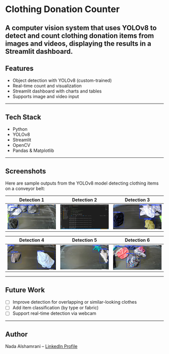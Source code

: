 # Clothing Donation Counter

A computer vision system that uses YOLOv8 to detect and count clothing donation items from images and videos, displaying the results in a Streamlit dashboard.
---

## Features

- Object detection with YOLOv8 (custom-trained)
- Real-time count and visualization
- Streamlit dashboard with charts and tables
- Supports image and video input

---

## Tech Stack

- Python
- YOLOv8
- Streamlit
- OpenCV
- Pandas & Matplotlib

---


## Screenshots

Here are sample outputs from the YOLOv8 model detecting clothing items on a conveyor belt:

| Detection 1 | Detection 2 | Detection 3 |
|-------------|-------------|-------------|
| ![](./5821097510347852889.jpg) | ![](./5821097510347852890.jpg) | ![](./5821097510347852891.jpg) |

| Detection 4 | Detection 5 | Detection 6 |
|-------------|-------------|-------------|
| ![](./5821097510347852892.jpg) | ![](./5821097510347852893.jpg) | ![](./5821097510347852894.jpg) |

---

## Future Work

- [ ] Improve detection for overlapping or similar-looking clothes
- [ ] Add item classification (by type or fabric)
- [ ] Support real-time detection via webcam
---

## Author

Nada Alshamrani – [LinkedIn Profile](https://www.linkedin.com/in/nada-alshamrani-732884250)

